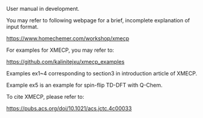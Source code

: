 User manual in development.

You may refer to following webpage for a brief, incomplete explanation of input format.
  
  https://www.homechemer.com/workshop/xmecp

For examples for XMECP, you may refer to:
  
  https://github.com/kalinitejxu/xmecp_examples
  
  Examples ex1~4 corresponding to section3 in introduction article of XMECP.
  
  Example ex5 is an example for spin-flip TD-DFT with Q-Chem.

To cite XMECP, please refer to:
  
  https://pubs.acs.org/doi/10.1021/acs.jctc.4c00033
